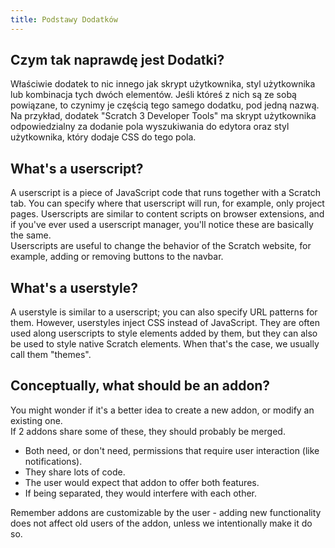 ```yaml
---
title: Podstawy Dodatków
---
```


## Czym tak naprawdę jest Dodatki?
Właściwie dodatek to nic innego jak skrypt użytkownika, styl użytkownika lub kombinacja tych dwóch elementów. Jeśli któreś z nich są ze sobą powiązane, to czynimy je częścią tego samego dodatku, pod jedną nazwą. Na przykład, dodatek "Scratch 3 Developer Tools" ma skrypt użytkownika odpowiedzialny za dodanie pola wyszukiwania do edytora oraz styl użytkownika, który dodaje CSS do tego pola.

## What's a userscript?
A userscript is a piece of JavaScript code that runs together with a Scratch tab. You can specify where that userscript will run, for example, only project pages. Userscripts are similar to content scripts on browser extensions, and if you've ever used a userscript manager, you'll notice these are basically the same.  
Userscripts are useful to change the behavior of the Scratch website, for example, adding or removing buttons to the navbar.

## What's a userstyle?
A userstyle is similar to a userscript; you can also specify URL patterns for them. However, userstyles inject CSS instead of JavaScript. They are often used along userscripts to style elements added by them, but they can also be used to style native Scratch elements. When that's the case, we usually call them "themes".

## Conceptually, what should be an addon?
You might wonder if it's a better idea to create a new addon, or modify an existing one.  
If 2 addons share some of these, they should probably be merged. 
- Both need, or don't need, permissions that require user interaction (like notifications).
- They share lots of code.
- The user would expect that addon to offer both features.
- If being separated, they would interfere with each other.  

Remember addons are customizable by the user - adding new functionality does not affect old users of the addon, unless we intentionally make it do so.